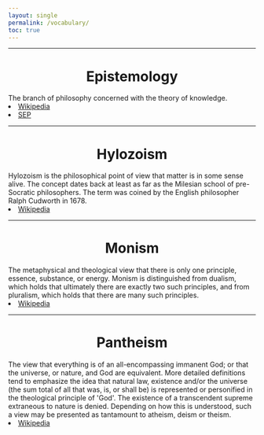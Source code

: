```yaml
---
layout: single
permalink: /vocabulary/
toc: true
---
```


<hr class="rounded">
<h1 align="center" id="epistemology">Epistemology</h1>
The branch of philosophy concerned with the theory of knowledge.
<li><a href="https://en.wikipedia.org/wiki/Epistemology">Wikipedia</a></li>
<li><a href="https://plato.stanford.edu/entries/epistemology/">SEP</a></li>

<hr class="rounded">
<H1 align="center" id="hylozoism">Hylozoism</H1>
Hylozoism is the philosophical point of view that matter is in some sense alive. The concept dates back at least as far as the Milesian school of pre-Socratic philosophers. The term was coined by the English philosopher Ralph Cudworth in 1678. 
<li><a href="https://en.wikipedia.org/wiki/Hylozoism">Wikipedia</a></li>

<hr class="rounded">
<H1 align="center" id="monism">Monism</H1>
The metaphysical and theological view that there is only one principle, essence, substance, or energy. Monism is distinguished from dualism, which holds that ultimately there are exactly two such principles, and from pluralism, which holds that there are many such principles.
<li><a href="https://en.wikipedia.org/wiki/Monism">Wikipedia</a></li>

<hr class="rounded">
<H1 align="center" id="pantheism">Pantheism</H1>
The view that everything is of an all-encompassing immanent God; or that the universe, or nature, and God are equivalent. More detailed definitions tend to emphasize the idea that natural law, existence and/or the universe (the sum total of all that was, is, or shall be) is represented or personified in the theological principle of 'God'. The existence of a transcendent supreme extraneous to nature is denied. Depending on how this is understood, such a view may be presented as tantamount to atheism, deism or theism.
<li><a href="https://en.wikipedia.org/wiki/Pantheism">Wikipedia</a></li>
